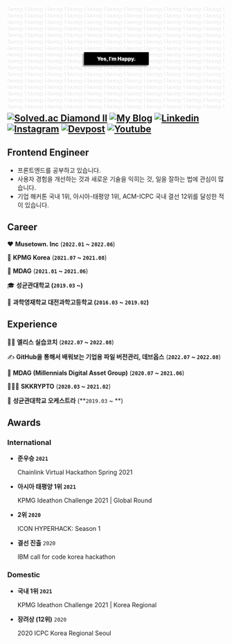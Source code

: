 ![11](./bg.png)
[![Solved.ac Diamond II](http://mazassumnida.wtf/api/mini/generate_badge?boj=naxi)](https://solved.ac/profile/naxi)
[![My Blog](https://img.shields.io/badge/Blog-20C997?logo=Velog&logoColor=fff)](https://velog.io/@dnr6054)
[![Linkedin](https://img.shields.io/badge/LinkedIn-0A66C2?logo=LinkedIn&logoColor=fff)](https://www.linkedin.com/in/i4song/)
[![Instagram](https://img.shields.io/badge/Instagram-E4405F?logo=Instagram&logoColor=fff)](https://www.instagram.com/odo_orr/)
[![Devpost](https://img.shields.io/badge/Devpost-003E54?logo=Devpost&logoColor=fff)](https://devpost.com/yongwookLee)
[![Youtube](https://img.shields.io/badge/Youtube-FF0000?logo=Youtube&logoColor=fff)](https://www.youtube.com/@skkuorchestra)
---
## Frontend Engineer

- 프론트엔드를 공부하고 있습니다.
- 사용자 경험을 개선하는 것과 새로운 기술을 익히는 것, 일을 잘하는 법에 관심이 많습니다.
- 기업 해커톤 국내 1위, 아시아-태평양 1위, ACM-ICPC 국내 결선 12위를 달성한 적이 있습니다.

## Career

♥️ **Musetown. Inc** (**`2022.01` ~ `2022.06`**)

🧡 **KPMG Korea** (**`2021.07` ~ `2021.08`**)

💛 **MDAG** (**`2021.01` ~ `2021.06`**)

🎓 **성균관대학교 (`2019.03` ~)**

🏫 **과학영재학교 대전과학고등학교 (`2016.03` ~ `2019.02`)**

## Experience

👨‍🏫 **엘리스 실습코치** (**`2022.07` ~ `2022.08`**)

✍️ **GitHub을 통해서 배워보는 기업용 파일 버전관리, 데브옵스** (**`2022.07` ~ `2022.08`**)

💎 **MDAG (Millennials Digital Asset Group)** (**`2020.07` ~ `2021.06`**)

🧑‍🤝‍🧑 **SKKRYPTO** (**`2020.03` ~ `2021.02`**)

🎻 **성균관대학교 오케스트라** (**`2019.03` ~ **)

## Awards

### International

- **준우승 `2021`**
    
    Chainlink Virtual Hackathon Spring 2021
    
- **아시아 태평양 1위 `2021`**
    
    KPMG Ideathon Challenge 2021 | Global Round
    
- **2위 `2020`**
    
    ICON HYPERHACK: Season 1
    
- **결선 진출** `2020`
    
    IBM call for code korea hackathon
    

### Domestic

- **국내 1위 `2021`**
    
    KPMG Ideathon Challenge 2021 | Korea Regional

- **장려상 (12위)** `2020`
    
    2020 ICPC Korea Regional Seoul














